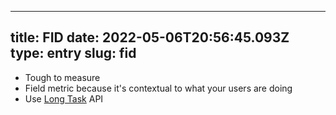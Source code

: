 
---
title: FID 
date: 2022-05-06T20:56:45.093Z
type: entry
slug: fid
---
* Tough to measure
* Field metric because it's contextual to what your users are doing
* Use [Long Task](../entry/long-task) API

